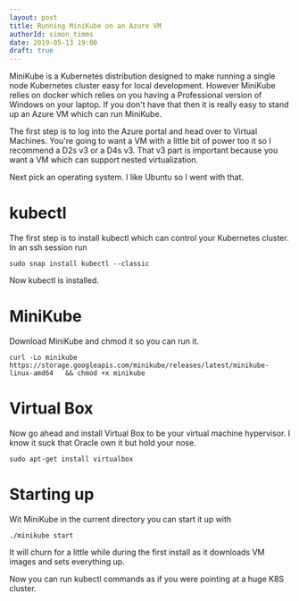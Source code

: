 ```yaml
---
layout: post
title: Running MiniKube on an Azure VM
authorId: simon_timms
date: 2019-05-13 19:00
draft: true
---
```


MiniKube is a Kubernetes distribution designed to make running a single node Kubernetes cluster easy for local development. However MiniKube relies on docker which relies on you having a Professional version of Windows on your laptop. If you don't have that then it is really easy to stand up an Azure VM which can run MiniKube.

<!-- more -->

The first step is to log into the Azure portal and head over to Virtual Machines. You're going to want a VM with a little bit of power too it so I recommend a D2s v3 or a D4s v3. That v3 part is important because you want a VM which can support nested virtualization. 

Next pick an operating system. I like Ubuntu so I went with that.

# kubectl

The first step is to install kubectl which can control your Kubernetes cluster. In an ssh session run 

```
sudo snap install kubectl --classic
```

Now kubectl is installed. 

# MiniKube

Download MiniKube and chmod it so you can run it.

```
curl -Lo minikube https://storage.googleapis.com/minikube/releases/latest/minikube-linux-amd64   && chmod +x minikube
```

# Virtual Box

Now go ahead and install Virtual Box to be your virtual machine hypervisor. I know it suck that Oracle own it but hold your nose.

```
sudo apt-get install virtualbox
```


# Starting up

Wit MiniKube in the current directory you can start it up with 

```
./minikube start
```

It will churn for a little while during the first install as it downloads VM images and sets everything up. 

Now you can run kubectl commands as if you were pointing at a huge K8S cluster. 
